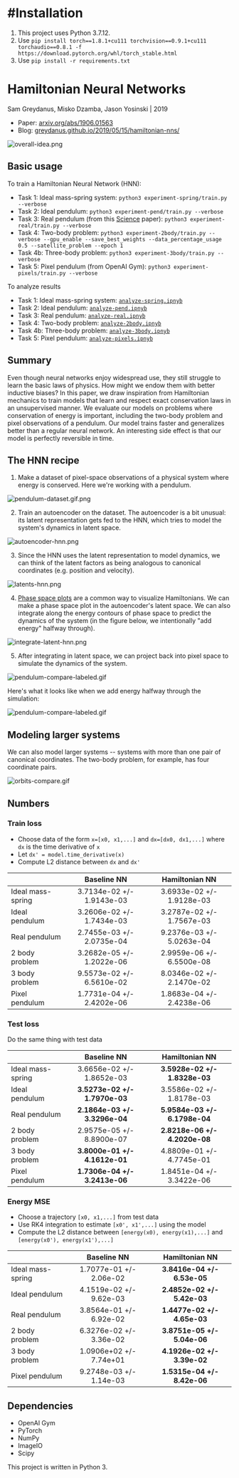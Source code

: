 #Installation
=======

1. This project uses Python 3.7.12.
2. Use `pip install torch==1.8.1+cu111 torchvision==0.9.1+cu111 torchaudio==0.8.1 -f https://download.pytorch.org/whl/torch_stable.html`
3. Use `pip install -r requirements.txt`

Hamiltonian Neural Networks
=======
Sam Greydanus, Misko Dzamba, Jason Yosinski | 2019

* Paper: [arxiv.org/abs/1906.01563](https://arxiv.org/abs/1906.01563)
* Blog: [greydanus.github.io/2019/05/15/hamiltonian-nns/](https://greydanus.github.io/2019/05/15/hamiltonian-nns/)

![overall-idea.png](static/overall-idea.png)

Basic usage
--------

To train a Hamiltonian Neural Network (HNN):
 * Task 1: Ideal mass-spring system: `python3 experiment-spring/train.py --verbose`
 * Task 2: Ideal pendulum: `python3 experiment-pend/train.py --verbose`
 * Task 3: Real pendulum (from this [Science](http://science.sciencemag.org/content/324/5923/81) paper): `python3 experiment-real/train.py --verbose`
 * Task 4: Two-body problem: `python3 experiment-2body/train.py --verbose --gpu_enable --save_best_weights --data_percentage_usage 0.5 --satellite_problem --epoch 1`
 * Task 4b: Three-body problem: `python3 experiment-3body/train.py --verbose`
 * Task 5: Pixel pendulum (from OpenAI Gym): `python3 experiment-pixels/train.py --verbose`

To analyze results
 * Task 1: Ideal mass-spring system: [`analyze-spring.ipnyb`](analyze-spring.ipynb)
 * Task 2: Ideal pendulum: [`analyze-pend.ipnyb`](analyze-pend.ipynb)
 * Task 3: Real pendulum: [`analyze-real.ipnyb`](analyze-real.ipynb)
 * Task 4: Two-body problem: [`analyze-2body.ipnyb`](analyze-2body.ipynb)
 * Task 4b: Three-body problem: [`analyze-3body.ipnyb`](analyze-3body.ipynb)
 * Task 5: Pixel pendulum: [`analyze-pixels.ipnyb`](analyze-pixels.ipynb)

Summary
--------

Even though neural networks enjoy widespread use, they still struggle to learn the basic laws of physics. How might we endow them with better inductive biases? In this paper, we draw inspiration from Hamiltonian mechanics to train models that learn and respect exact conservation laws in an unsupervised manner. We evaluate our models on problems where conservation of energy is important, including the two-body problem and pixel observations of a pendulum. Our model trains faster and generalizes better than a regular neural network. An interesting side effect is that our model is perfectly reversible in time.


The HNN recipe
--------

1. Make a dataset of pixel-space observations of a physical system where energy is conserved. Here we're working with a pendulum.

![pendulum-dataset.gif.png](static/pendulum-dataset.gif.png)

2. Train an autoencoder on the dataset. The autoencoder is a bit unusual: its latent representation gets fed to the HNN, which tries to model the system's dynamics in latent space.

![autoencoder-hnn.png](static/autoencoder-hnn.png)

3. Since the HNN uses the latent representation to model dynamics, we can think of the latent factors as being analogous to canonical coordinates (e.g. position and velocity).

![latents-hnn.png](static/latents-hnn.png)

4. [Phase space plots](https://en.wikiversity.org/wiki/Advanced_Classical_Mechanics/Phase_Space) are a common way to visualize Hamiltonians. We can make a phase space plot in the autoencoder's latent space. We can also integrate along the energy contours of phase space to predict the dynamics of the system (in the figure below, we intentionally "add energy" halfway through).

![integrate-latent-hnn.png](static/integrate-latent-hnn.png)

5. After integrating in latent space, we can project back into pixel space to simulate the dynamics of the system.

![pendulum-compare-labeled.gif](static/pend-compare.gif)

Here's what it looks like when we add energy halfway through the simulation:

![pendulum-compare-labeled.gif](static/addenergy.gif)

Modeling larger systems
--------

We can also model larger systems -- systems with more than one pair of canonical coordinates. The two-body problem, for example, has four coordinate pairs.

![orbits-compare.gif](static/orbits-compare.gif)


Numbers
--------

### Train loss
* Choose data of the form `x=[x0, x1,...]` and `dx=[dx0, dx1,...]` where `dx` is the time derivative of `x`
* Let `dx' = model.time_derivative(x)`
* Compute L2 distance between `dx` and `dx'`

|               	| Baseline NN 		| Hamiltonian NN 	|
| ------------- 	| :---------------: | :---------------: |
| Ideal mass-spring |  	3.7134e-02 +/- 1.9143e-03 | 3.6933e-02 +/- 1.9128e-03 		|
| Ideal pendulum 	|   3.2606e-02 +/- 1.7434e-03 | 3.2787e-02 +/- 1.7567e-03 		|
| Real pendulum 	|   2.7455e-03 +/- 2.0735e-04 | 9.2376e-03 +/- 5.0263e-04 		|
| 2 body problem 	|   3.2682e-05 +/- 1.2022e-06 | 2.9959e-06 +/- 6.5500e-08		|
| 3 body problem 	|   9.5573e-02 +/- 6.5610e-02 | 8.0346e-02 +/- 2.1470e-02		|
| Pixel pendulum 	|   1.7731e-04 +/- 2.4202e-06 | 1.8683e-04 +/- 2.4238e-06 		|


### Test loss
Do the same thing with test data

|               	| Baseline NN 			| Hamiltonian NN 	|
| ------------- 	| :-------------------: | :---------------: |
| Ideal mass-spring |  	3.6656e-02 +/- 1.8652e-03 | **3.5928e-02 +/- 1.8328e-03** 	|
| Ideal pendulum 	|   **3.5273e-02 +/- 1.7970e-03** | 3.5586e-02 +/- 1.8178e-03 	|
| Real pendulum 	|   **2.1864e-03 +/- 3.3296e-04** | **5.9584e-03 +/- 6.1798e-04** 	|
| 2 body problem 	|   2.9575e-05 +/- 8.8900e-07 | **2.8218e-06 +/- 4.2020e-08** 	|
| 3 body problem 	|   **3.8000e-01 +/- 4.1612e-01**  	| 4.8809e-01 +/- 4.7745e-01	|
| Pixel pendulum 	|   **1.7306e-04 +/- 3.2413e-06**   | 1.8451e-04 +/- 3.3422e-06 |

### Energy MSE
* Choose a trajectory `[x0, x1,...]` from test data
* Use RK4 integration to estimate `[x0', x1',...]` using the model
* Compute the L2 distance between `[energy(x0), energy(x1),...]` and `[energy(x0'), energy(x1'),...]`

|               	| Baseline NN 			| Hamiltonian NN	|
| ------------- 	| :-------------------:	| :---------------:	|
| Ideal mass-spring | 1.7077e-01 +/- 2.06e-02  | **3.8416e-04 +/- 6.53e-05** |
| Ideal pendulum 	| 4.1519e-02 +/- 9.62e-03  | **2.4852e-02 +/- 5.42e-03** |
| Real pendulum 	| 3.8564e-01 +/- 6.92e-02  | **1.4477e-02 +/- 4.65e-03**	|
| 2 body problem 	| 6.3276e-02 +/- 3.36e-02  | **3.8751e-05 +/- 5.04e-06** |
| 3 body problem 	| 1.0906e+02 +/- 7.74e+01  | **4.1926e-02 +/- 3.39e-02**	|
| Pixel pendulum 	| 9.2748e-03 +/- 1.14e-03  | **1.5315e-04 +/- 8.42e-06** 	|


Dependencies
--------
 * OpenAI Gym
 * PyTorch
 * NumPy
 * ImageIO
 * Scipy
 
This project is written in Python 3.